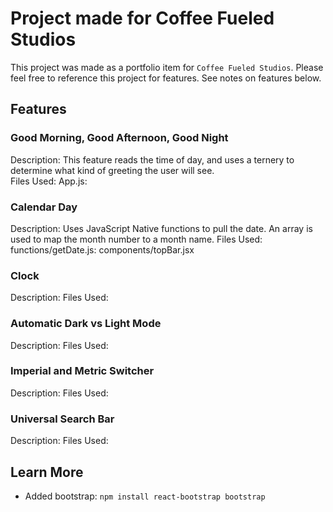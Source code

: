 # Project made for Coffee Fueled Studios
This project was made as a portfolio item for `Coffee Fueled Studios`. Please feel free
to reference this project for features. See notes on features below.


## Features
### Good Morning, Good Afternoon, Good Night
Description: This feature reads the time of day, and uses a ternery to determine what 
kind of greeting the user will see. <br>
Files Used: App.js:

### Calendar Day
Description: Uses JavaScript Native functions to pull the date. An array is used to map
the month number to a month name.
Files Used: functions/getDate.js: components/topBar.jsx

### Clock
Description:
Files Used:

### Automatic Dark vs Light Mode
Description:
Files Used:

### Imperial and Metric Switcher
Description:
Files Used:

### Universal Search Bar
Description:
Files Used:

## Learn More
- Added bootstrap: `npm install react-bootstrap bootstrap` 